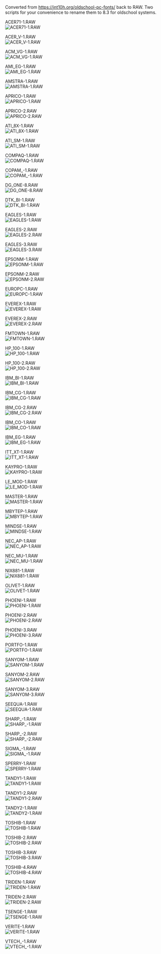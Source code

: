 Converted from https://int10h.org/oldschool-pc-fonts/ back to RAW. Two scripts for your convenience to rename them to 8.3 for oldschool systems.  

ACER71-1.RAW   
![ ACER71-1.RAW ]( images/ACER71-1.PNG )  

ACER_V-1.RAW   
![ ACER_V-1.RAW ]( images/ACER_V-1.PNG )  

ACM_VG-1.RAW   
![ ACM_VG-1.RAW ]( images/ACM_VG-1.PNG )  

AMI_EG-1.RAW   
![ AMI_EG-1.RAW ]( images/AMI_EG-1.PNG )  

AMSTRA-1.RAW   
![ AMSTRA-1.RAW ]( images/AMSTRA-1.PNG )  

APRICO-1.RAW   
![ APRICO-1.RAW ]( images/APRICO-1.PNG )  

APRICO-2.RAW   
![ APRICO-2.RAW ]( images/APRICO-2.PNG )  

ATI_8X-1.RAW   
![ ATI_8X-1.RAW ]( images/ATI_8X-1.PNG )  

ATI_SM-1.RAW   
![ ATI_SM-1.RAW ]( images/ATI_SM-1.PNG )  

COMPAQ-1.RAW   
![ COMPAQ-1.RAW ]( images/COMPAQ-1.PNG )  

COPAM_-1.RAW   
![ COPAM_-1.RAW ]( images/COPAM_-1.PNG )  

DG_ONE-8.RAW   
![ DG_ONE-8.RAW ]( images/DG_ONE-8.PNG )  

DTK_BI-1.RAW   
![ DTK_BI-1.RAW ]( images/DTK_BI-1.PNG )  

EAGLES-1.RAW   
![ EAGLES-1.RAW ]( images/EAGLES-1.PNG )  

EAGLES-2.RAW   
![ EAGLES-2.RAW ]( images/EAGLES-2.PNG )  

EAGLES-3.RAW   
![ EAGLES-3.RAW ]( images/EAGLES-3.PNG )  

EPSONM-1.RAW   
![ EPSONM-1.RAW ]( images/EPSONM-1.PNG )  

EPSONM-2.RAW   
![ EPSONM-2.RAW ]( images/EPSONM-2.PNG )  

EUROPC-1.RAW   
![ EUROPC-1.RAW ]( images/EUROPC-1.PNG )  

EVEREX-1.RAW   
![ EVEREX-1.RAW ]( images/EVEREX-1.PNG )  

EVEREX-2.RAW   
![ EVEREX-2.RAW ]( images/EVEREX-2.PNG )  

FMTOWN-1.RAW   
![ FMTOWN-1.RAW ]( images/FMTOWN-1.PNG )  

HP_100-1.RAW   
![ HP_100-1.RAW ]( images/HP_100-1.PNG )  

HP_100-2.RAW   
![ HP_100-2.RAW ]( images/HP_100-2.PNG )  

IBM_BI-1.RAW   
![ IBM_BI-1.RAW ]( images/IBM_BI-1.PNG )  

IBM_CG-1.RAW   
![ IBM_CG-1.RAW ]( images/IBM_CG-1.PNG )  

IBM_CG-2.RAW   
![ IBM_CG-2.RAW ]( images/IBM_CG-2.PNG )  

IBM_CO-1.RAW   
![ IBM_CO-1.RAW ]( images/IBM_CO-1.PNG )  

IBM_EG-1.RAW   
![ IBM_EG-1.RAW ]( images/IBM_EG-1.PNG )  

ITT_XT-1.RAW   
![ ITT_XT-1.RAW ]( images/ITT_XT-1.PNG )  

KAYPRO-1.RAW   
![ KAYPRO-1.RAW ]( images/KAYPRO-1.PNG )  

LE_MOD-1.RAW   
![ LE_MOD-1.RAW ]( images/LE_MOD-1.PNG )  

MASTER-1.RAW   
![ MASTER-1.RAW ]( images/MASTER-1.PNG )  

MBYTEP-1.RAW   
![ MBYTEP-1.RAW ]( images/MBYTEP-1.PNG )  

MINDSE-1.RAW   
![ MINDSE-1.RAW ]( images/MINDSE-1.PNG )  

NEC_AP-1.RAW   
![ NEC_AP-1.RAW ]( images/NEC_AP-1.PNG )  

NEC_MU-1.RAW   
![ NEC_MU-1.RAW ]( images/NEC_MU-1.PNG )  

NIX881-1.RAW   
![ NIX881-1.RAW ]( images/NIX881-1.PNG )  

OLIVET-1.RAW   
![ OLIVET-1.RAW ]( images/OLIVET-1.PNG )  

PHOENI-1.RAW   
![ PHOENI-1.RAW ]( images/PHOENI-1.PNG )  

PHOENI-2.RAW   
![ PHOENI-2.RAW ]( images/PHOENI-2.PNG )  

PHOENI-3.RAW   
![ PHOENI-3.RAW ]( images/PHOENI-3.PNG )  

PORTFO-1.RAW   
![ PORTFO-1.RAW ]( images/PORTFO-1.PNG )  

SANYOM-1.RAW   
![ SANYOM-1.RAW ]( images/SANYOM-1.PNG )  

SANYOM-2.RAW   
![ SANYOM-2.RAW ]( images/SANYOM-2.PNG )  

SANYOM-3.RAW   
![ SANYOM-3.RAW ]( images/SANYOM-3.PNG )  

SEEQUA-1.RAW   
![ SEEQUA-1.RAW ]( images/SEEQUA-1.PNG )  

SHARP_-1.RAW   
![ SHARP_-1.RAW ]( images/SHARP_-1.PNG )  

SHARP_-2.RAW   
![ SHARP_-2.RAW ]( images/SHARP_-2.PNG )  

SIGMA_-1.RAW   
![ SIGMA_-1.RAW ]( images/SIGMA_-1.PNG )  

SPERRY-1.RAW   
![ SPERRY-1.RAW ]( images/SPERRY-1.PNG )  

TANDY1-1.RAW   
![ TANDY1-1.RAW ]( images/TANDY1-1.PNG )  

TANDY1-2.RAW   
![ TANDY1-2.RAW ]( images/TANDY1-2.PNG )  

TANDY2-1.RAW   
![ TANDY2-1.RAW ]( images/TANDY2-1.PNG )  

TOSHIB-1.RAW   
![ TOSHIB-1.RAW ]( images/TOSHIB-1.PNG )  

TOSHIB-2.RAW   
![ TOSHIB-2.RAW ]( images/TOSHIB-2.PNG )  

TOSHIB-3.RAW   
![ TOSHIB-3.RAW ]( images/TOSHIB-3.PNG )  

TOSHIB-4.RAW   
![ TOSHIB-4.RAW ]( images/TOSHIB-4.PNG )  

TRIDEN-1.RAW   
![ TRIDEN-1.RAW ]( images/TRIDEN-1.PNG )  

TRIDEN-2.RAW   
![ TRIDEN-2.RAW ]( images/TRIDEN-2.PNG )  

TSENGE-1.RAW   
![ TSENGE-1.RAW ]( images/TSENGE-1.PNG )  

VERITE-1.RAW   
![ VERITE-1.RAW ]( images/VERITE-1.PNG )  

VTECH_-1.RAW   
![ VTECH_-1.RAW ]( images/VTECH_-1.PNG )  

